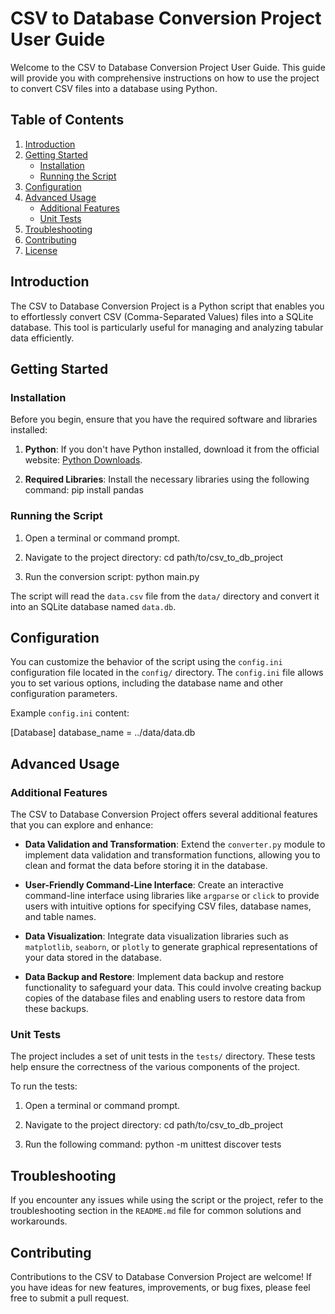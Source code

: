 
# CSV to Database Conversion Project User Guide

Welcome to the CSV to Database Conversion Project User Guide. This guide will provide you with comprehensive instructions on how to use the project to convert CSV files into a database using Python.

## Table of Contents

1. [Introduction](#introduction)
2. [Getting Started](#getting-started)
   - [Installation](#installation)
   - [Running the Script](#running-the-script)
3. [Configuration](#configuration)
4. [Advanced Usage](#advanced-usage)
   - [Additional Features](#additional-features)
   - [Unit Tests](#unit-tests)
5. [Troubleshooting](#troubleshooting)
6. [Contributing](#contributing)
7. [License](#license)

## Introduction

The CSV to Database Conversion Project is a Python script that enables you to effortlessly convert CSV (Comma-Separated Values) files into a SQLite database. This tool is particularly useful for managing and analyzing tabular data efficiently.

## Getting Started

### Installation

Before you begin, ensure that you have the required software and libraries installed:

1. **Python**: If you don't have Python installed, download it from the official website: [Python Downloads](https://www.python.org/downloads/).

2. **Required Libraries**: Install the necessary libraries using the following command:
   pip install pandas

### Running the Script

1. Open a terminal or command prompt.

2. Navigate to the project directory:
   cd path/to/csv_to_db_project

3. Run the conversion script:
   python main.py

The script will read the `data.csv` file from the `data/` directory and convert it into an SQLite database named `data.db`.

## Configuration

You can customize the behavior of the script using the `config.ini` configuration file located in the `config/` directory. The `config.ini` file allows you to set various options, including the database name and other configuration parameters.

Example `config.ini` content:

[Database]
database_name = ../data/data.db

## Advanced Usage

### Additional Features

The CSV to Database Conversion Project offers several additional features that you can explore and enhance:

- **Data Validation and Transformation**: Extend the `converter.py` module to implement data validation and transformation functions, allowing you to clean and format the data before storing it in the database.

- **User-Friendly Command-Line Interface**: Create an interactive command-line interface using libraries like `argparse` or `click` to provide users with intuitive options for specifying CSV files, database names, and table names.

- **Data Visualization**: Integrate data visualization libraries such as `matplotlib`, `seaborn`, or `plotly` to generate graphical representations of your data stored in the database.

- **Data Backup and Restore**: Implement data backup and restore functionality to safeguard your data. This could involve creating backup copies of the database files and enabling users to restore data from these backups.

### Unit Tests

The project includes a set of unit tests in the `tests/` directory. These tests help ensure the correctness of the various components of the project.

To run the tests:

1. Open a terminal or command prompt.

2. Navigate to the project directory:
   cd path/to/csv_to_db_project

3. Run the following command:
   python -m unittest discover tests

## Troubleshooting

If you encounter any issues while using the script or the project, refer to the troubleshooting section in the `README.md` file for common solutions and workarounds.

## Contributing

Contributions to the CSV to Database Conversion Project are welcome! If you have ideas for new features, improvements, or bug fixes, please feel free to submit a pull request.
